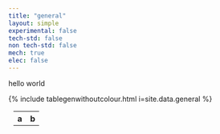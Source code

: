 ```yaml
---
title: "general"
layout: simple
experimental: false
tech-std: false
non tech-std: false
mech: true
elec: false
---
```


hello world 
<style>
  td {background-color:unset;}
  font {all:unset;}
</style>

<table style = "margin-left:10px">
  <tr>
    <th> a </th>
    <th> b </th>
  </tr>
  <tr>
      {% include tablegenwithoutcolour.html i=site.data.general %}
  </tr>
     
</table>
